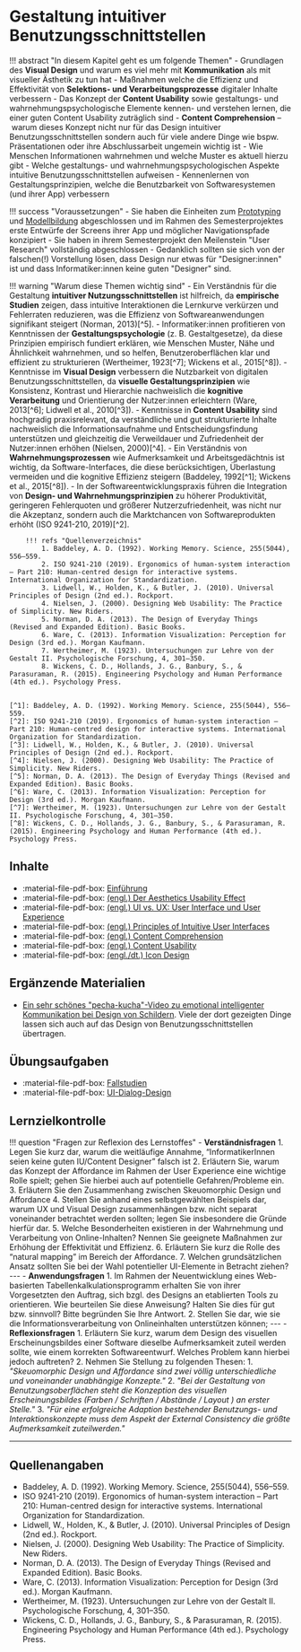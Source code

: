 # Gestaltung intuitiver Benutzungsschnittstellen

!!! abstract "In diesem Kapitel geht es um folgende Themen"
    - Grundlagen des **Visual Design** und warum es viel mehr mit **Kommunikation** als mit visueller Ästhetik zu tun hat
    - Maßnahmen welche die Effizienz und Effektivität von **Selektions- und Verarbeitungsprozesse** digitaler Inhalte verbessern
    - Das Konzept der **Content Usability** sowie gestaltungs- und wahrnehmungspsychologische Elemente kennen- und verstehen lernen, die einer guten Content Usability zuträglich sind
    - **Content Comprehension** – warum dieses Konzept nicht nur für das Design intuitiver Benutzungsschnittstellen sondern auch für viele andere Dinge wie bspw. Präsentationen oder ihre Abschlussarbeit ungemein wichtig ist 
    - Wie Menschen Informationen wahrnehmen und welche Muster es aktuell hierzu gibt
    - Welche gestaltungs- und wahrnehmungspsychologischen Aspekte intuitive Benutzungsschnittstellen aufweisen
    - Kennenlernen von Gestaltungsprinzipien, welche die Benutzbarkeit von Softwaresystemen (und ihrer App) verbessern


!!! success "Voraussetzungen"
    - Sie haben die Einheiten zum [Prototyping](./5_prototyping.md) und [Modellbildung](4_models.md) abgeschlossen und im Rahmen des Semesterprojektes erste Entwürfe der Screens ihrer App und möglicher Navigationspfade konzipiert
    - Sie haben in ihrem Semesterprojekt den Meilenstein "User Research" vollständig abgeschlossen
    - Gedanklich sollten sie sich von der falschen(!) Vorstellung lösen, dass Design nur etwas für "Designer:innen" ist und dass Informatiker:innen keine guten "Designer" sind. 

!!! warning "Warum diese Themen wichtig sind"
    - Ein Verständnis für die Gestaltung **intuitiver Nutzungsschnittstellen** ist hilfreich, da **empirische Studien** zeigen, dass intuitive Interaktionen die Lernkurve verkürzen und Fehlerraten reduzieren, was die Effizienz von Softwareanwendungen signifikant steigert (Norman, 2013)[^5].
    - Informatiker:innen profitieren von Kenntnissen der **Gestaltungspsychologie** (z. B. Gestaltgesetze), da diese Prinzipien empirisch fundiert erklären, wie Menschen Muster, Nähe und Ähnlichkeit wahrnehmen, und so helfen, Benutzeroberflächen klar und effizient zu strukturieren (Wertheimer, 1923[^7]; Wickens et al., 2015[^8]).
    - Kenntnisse im **Visual Design** verbessern die Nutzbarkeit von digitalen Benutzungsschnittstellen, da **visuelle Gestaltungsprinzipien** wie Konsistenz, Kontrast und Hierarchie nachweislich die **kognitive Verarbeitung** und Orientierung der Nutzer:innen erleichtern (Ware, 2013[^6]; Lidwell et al., 2010[^3]).
    - Kenntnisse in **Content Usability** sind hochgradig praxisrelevant, da verständliche und gut strukturierte Inhalte nachweislich die Informationsaufnahme und Entscheidungsfindung unterstützen und gleichzeitig die Verweildauer und Zufriedenheit der Nutzer:innen erhöhen (Nielsen, 2000)[^4].
    - Ein Verständnis von **Wahrnehmungsprozessen** wie Aufmerksamkeit und Arbeitsgedächtnis ist wichtig, da Software-Interfaces, die diese berücksichtigen, Überlastung vermeiden und die kognitive Effizienz steigern (Baddeley, 1992[^1]; Wickens et al., 2015[^8]).
    - In der Softwareentwicklungspraxis führen die Integration von **Design- und Wahrnehmungsprinzipien** zu höherer Produktivität, geringeren Fehlerquoten und größerer Nutzerzufriedenheit, was nicht nur die Akzeptanz, sondern auch die Marktchancen von Softwareprodukten erhöht (ISO 9241-210, 2019)[^2].

        !!! refs "Quellenverzeichnis"
            1. Baddeley, A. D. (1992). Working Memory. Science, 255(5044), 556–559.
            2. ISO 9241-210 (2019). Ergonomics of human-system interaction – Part 210: Human-centred design for interactive systems. International Organization for Standardization.
            3. Lidwell, W., Holden, K., & Butler, J. (2010). Universal Principles of Design (2nd ed.). Rockport.
            4. Nielsen, J. (2000). Designing Web Usability: The Practice of Simplicity. New Riders.
            5. Norman, D. A. (2013). The Design of Everyday Things (Revised and Expanded Edition). Basic Books.
            6. Ware, C. (2013). Information Visualization: Perception for Design (3rd ed.). Morgan Kaufmann.
            7. Wertheimer, M. (1923). Untersuchungen zur Lehre von der Gestalt II. Psychologische Forschung, 4, 301–350.
            8. Wickens, C. D., Hollands, J. G., Banbury, S., & Parasuraman, R. (2015). Engineering Psychology and Human Performance (4th ed.). Psychology Press.

    
    [^1]: Baddeley, A. D. (1992). Working Memory. Science, 255(5044), 556–559.
    [^2]: ISO 9241-210 (2019). Ergonomics of human-system interaction – Part 210: Human-centred design for interactive systems. International Organization for Standardization.
    [^3]: Lidwell, W., Holden, K., & Butler, J. (2010). Universal Principles of Design (2nd ed.). Rockport.
    [^4]: Nielsen, J. (2000). Designing Web Usability: The Practice of Simplicity. New Riders.
    [^5]: Norman, D. A. (2013). The Design of Everyday Things (Revised and Expanded Edition). Basic Books.
    [^6]: Ware, C. (2013). Information Visualization: Perception for Design (3rd ed.). Morgan Kaufmann.
    [^7]: Wertheimer, M. (1923). Untersuchungen zur Lehre von der Gestalt II. Psychologische Forschung, 4, 301–350.
    [^8]: Wickens, C. D., Hollands, J. G., Banbury, S., & Parasuraman, R. (2015). Engineering Psychology and Human Performance (4th ed.). Psychology Press.


## Inhalte

- :material-file-pdf-box: [Einführung]()
- :material-file-pdf-box: [(engl.) Der Aesthetics Usability Effect]()
- :material-file-pdf-box: [(engl.) UI vs. UX: User Interface und User Experience]()
- :material-file-pdf-box: [(engl.) Principles of Intuitive User Interfaces]()
- :material-file-pdf-box: [(engl.) Content Comprehension]()
- :material-file-pdf-box: [(engl.) Content Usability]()
- :material-file-pdf-box: [(engl./dt.) Icon Design]()

## Ergänzende Materialien

- [Ein sehr schönes "pecha-kucha"-Video zu emotional intelligenter Kommunikation bei Design von Schildern](https://youtu.be/x7HMR0t7Qfw?si=CGMkZHsSPdgZRvMy). Viele der dort gezeigten Dinge lassen sich auch auf das Design von Benutzungsschnittstellen übertragen.



## Übungsaufgaben

- :material-file-pdf-box: [Fallstudien]()
- :material-file-pdf-box: [UI-Dialog-Design]()

## Lernzielkontrolle

!!! question "Fragen zur Reflexion des Lernstoffes"
    - **Verständnisfragen**
        1. Legen Sie kurz dar, warum die weitläufige Annahme, “InformatikerInnen seien keine guten IU/Content Designer” falsch ist
        2. Erläutern Sie, warum das Konzept der Affordance im Rahmen der User Experience eine wichtige Rolle spielt; gehen Sie hierbei auch auf potentielle Gefahren/Probleme ein.
        3. Erläutern Sie den Zusammenhang zwischen Skeuomorphic Design und Affordance 
        4. Stellen Sie anhand eines selbstgewählten Beispiels dar, warum UX und Visual Design zusammenhängen bzw. nicht separat voneinander betrachtet werden sollten; legen Sie insbesondere die Gründe hierfür dar.
        5. Welche Besonderheiten existieren in der Wahrnehmung und Verarbeitung von Online-Inhalten? Nennen Sie geeignete Maßnahmen zur Erhöhung der Effektivität und Effizienz.
        6. Erläutern Sie kurz die Rolle des “natural mapping” im Bereich der Affordance.
        7. Welchen grundsätzlichen Ansatz sollten Sie bei der Wahl potentieller UI-Elemente in Betracht ziehen? <!-- a) Auswahl der Elemente anhand dessen, was sie kommunizieren und was ihr Beitrag zur Zielerfüllung ist; b) hinterfragen, was ist das zugrunde liegende Kommunikations- / Entscheidungsmodell -->
    ---
    - **Anwendungsfragen**
        1. Im Rahmen der Neuentwicklung eines Web-basierten Tabellenkalkulationsprogramm erhalten Sie von ihrer Vorgesetzten den Auftrag, sich bzgl. des Designs an etablierten Tools zu orientieren. Wie beurteilen Sie diese Anweisung? Halten Sie dies für gut bzw. sinnvoll? Bitte begründen Sie Ihre Antwort.
        2. Stellen Sie dar, wie sie die Informationsverarbeitung von Onlineinhalten unterstützen können; 
    ---
    - **Reflexionsfragen**
        1. Erläutern Sie kurz, warum dem Design des visuellen Erscheinungsbildes einer Software dieselbe Aufmerksamkeit zuteil werden sollte, wie einem korrekten Softwareentwurf. Welches Problem kann hierbei jedoch auftreten? <!-- a) Visual Design beeinflusst die individuelle Wahrnehmung der Qualität eines Produktes b) Schlechtes Design führt zu einer subjektiv geringeren Beurteilung der Produktqualität c) Users are more tolerated towards minor usability flaws (see Aesthetics Usability Effect) -->
        2. Nehmen Sie Stellung zu folgenden Thesen: 
            1. _"Skeuomorphic Design und Affordance sind zwei völlig unterschiedliche und voneinander unabhängige Konzepte."_
            2. _"Bei der Gestaltung von Benutzungsoberflächen steht die Konzeption des visuellen Erscheinungsbildes (Farben / Schriften / Abstände / Layout ) an erster Stelle."_
            3. _"Für eine erfolgreiche Adaption bestehender Benutzungs- und Interaktionskonzepte muss dem Aspekt der External Consistency die größte Aufmerksamkeit zuteilwerden."_



---

## Quellenangaben

- Baddeley, A. D. (1992). Working Memory. Science, 255(5044), 556–559.
- ISO 9241-210 (2019). Ergonomics of human-system interaction – Part 210: Human-centred design for interactive systems. International Organization for Standardization.
- Lidwell, W., Holden, K., & Butler, J. (2010). Universal Principles of Design (2nd ed.). Rockport.
- Nielsen, J. (2000). Designing Web Usability: The Practice of Simplicity. New Riders.
- Norman, D. A. (2013). The Design of Everyday Things (Revised and Expanded Edition). Basic Books.
- Ware, C. (2013). Information Visualization: Perception for Design (3rd ed.). Morgan Kaufmann.
- Wertheimer, M. (1923). Untersuchungen zur Lehre von der Gestalt II. Psychologische Forschung, 4, 301–350.
- Wickens, C. D., Hollands, J. G., Banbury, S., & Parasuraman, R. (2015). Engineering Psychology and Human Performance (4th ed.). Psychology Press.

<!--
Prompt:
Bitte erstelle mit eine Auflistung mit je einem Satz pro Punkt, warum es für Informatikstudierende wichtig ist, Kenntnisse zu Visual Design, den Grundlagen von intuitiven Nutzungsschnittstellen bzw. User Interaces, Content Usability usw. zu haben. Gehe hierbei bitte auch auf die Relevanz von gestaltungs- und wahrnehmungspsychologischen Aspekten ein. Benutze für die Formulierung einen wissenschaftlichen, faktenstarken Stil und gebe auch vollständige Quellen an. Berücksichtige bitte auch einen hohen Praxisbezug.
-->

<!--
Prompt:
Bitte erstelle mir ein paar Fragen zur Lernzielkontrolle für Informatikstudierende im Bachelor 4. Semester zum Thema Prototyping im Kontext von User-centered Design. Gehe bitte auch auf das Paper Prototyping und User Tests ein.
-->